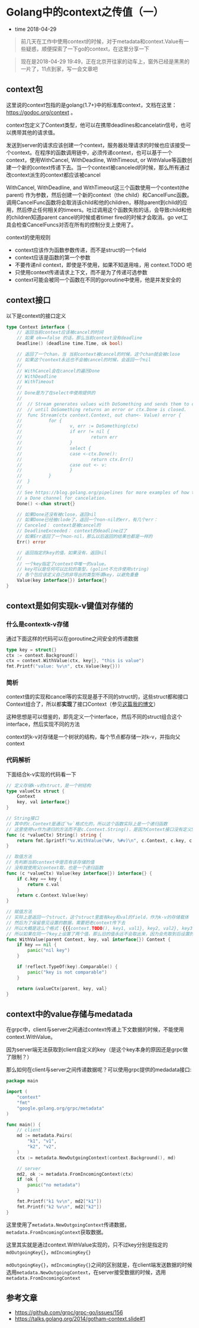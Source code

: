 # Golang中的context之传值（一）

- time 2018-04-29

> 前几天在工作中使用context的时候，对于metadata和context.Value有一些疑惑，顺便探索了一下go的context，在这里分享一下

> 现在是2018-04-29 19:49，正在北京开往家的动车上，窗外已经是黑黑的一片了，11点到家，写一会文章吧

## context包
这里说的context包指的是golang(1.7+)中的标准库context，文档在这里：https://godoc.org/context 。

context包定义了Context类型，他可以在携带deadlines和cancelatin信号，也可以携带其他的请求值。

发送到server的请求应该创建一个context，服务器处理请求的时候也应该接受一个context。在程序的函数调用链中，必须传递context，也可以基于一个context，使用WithCancel, WithDeadline, WithTimeout, or WithValue等函数创建一个新的context传递下去。当一个context被canceled的时候，那么所有通过改context派生的context都应该被cancel

WithCancel, WithDeadline, and WithTimeout这三个函数使用一个context(the parent) 作为参数，然后创建一个新的context（the child）和CancelFunc函数。调用CancelFunc函数将会取消该child和他的children，移除parent到child的应用，然后停止任何相关的timeers。吐过调用这个函数失败的话，会导致child和他的children知道parent cancel的时候或者timer fired的时候才会取消。go vet工具会检查CancelFuncs对否在所有的控制分支上使用了。

context的使用规则
* context应该作为函数参数传递，而不是struct的一个field
* context应该是函数的第一个参数
* 不要传递nil context，即使是不使用，如果不知道用啥，用 context.TODO 吧
* 只使用context传递请求上下文，而不是为了传递可选参数
* context可能会被同一个函数在不同的goroutine中使用，他是并发安全的

## context接口

以下是context的接口定义
```go
type Context interface {
    // 返回当前context应该被cancel的时间
    // 如果 ok==false 的话，那么当前context没有deadline
    Deadline() (deadline time.Time, ok bool)

    // 返回了一个chan，当 当前context被cancel的时候，这个chan就会被close
    // 如果这个context永远也不会被cancel的时候，会返回一个nil
    //
    // WithCancel会在cancel的遍历Done
    // WithDeadline
    // WithTimeout
    //
    // Done是为了在select中使用提供的
    //
    //  // Stream generates values with DoSomething and sends them to out
    //  // until DoSomething returns an error or ctx.Done is closed.
    //  func Stream(ctx context.Context, out chan<- Value) error {
    //          for {
    //                  v, err := DoSomething(ctx)
    //                  if err != nil {
    //                          return err
    //                  }
    //                  select {
    //                  case <-ctx.Done():
    //                          return ctx.Err()
    //                  case out <- v:
    //                  }
    //          }
    //  }
    //
    // See https://blog.golang.org/pipelines for more examples of how to use
    // a Done channel for cancelation.
    Done() <-chan struct{}

    // 如果Done还没有被close，返回nil
    // 如果Done已经被clode了，返回一个non-nil的err，有几个err：
    // Canceled： context是被cancel的
    // DeadlineExceeded： context的deadline过了
    // 如果Err返回了一个non-nil，那么以后返回的结果也都是一样的
    Err() error

    // 返回指定的key的值，如果没有，返回nil
    //
    // 一个key指定了context中唯一的value。
    // key可以是任何可以比较的类型，(golint不允许使用string)
    // 各个包应该定义自己的非导出的类型所谓key，以避免重叠
    Value(key interface{}) interface{}
}
```

## context是如何实现k-v键值对存储的

### 什么是contextk-v存储

通过下面这样的代码可以在goroutine之间安全的传递数据

```go
type key = struct{}
ctx := context.Background()
ctx = context.WithValue(ctx, key{}, "this is value")
fmt.Printf("value: %v\n", ctx.Value(key{}))
```

### 简析

context值的实现和cancel等的实现是基于不同的struct的，这些struct都和接口Context组合了，所以都**实现**了接口Context（参见[这篇我的博文](http://blog.chyroc.cn/articles/2017-8-3-247632972.html)）

这种思想是可以借鉴的，即先定义一个interface，然后不同的struct组合这个interface，然后实现不同的方法

context的k-v对存储是一个树状的结构，每个节点都存储一对k-v，并指向父context

### 代码解析

下面结合k-v实现的代码看一下

```go
// 定义存储k-v的struct，是一个树结构
type valueCtx struct {
    Context
    key, val interface{}
}

// String接口
// 其中的c.Context是通过`%v`格式化的，所以这个函数实际上是一个递归函数
// 这里使用%v作为递归的方法而不是c.Context.String()，是因为Context接口没有定义String方法，而valueCtx没有定义，这一点值得学习
func (c *valueCtx) String() string {
    return fmt.Sprintf("%v.WithValue(%#v, %#v)\n", c.Context, c.key, c.val)
}

// 取值方法
// 先判断当前context中是否有该存储的值
// 没有就使用父context取，也是一个递归函数
func (c *valueCtx) Value(key interface{}) interface{} {
    if c.key == key {
        return c.val
    }
    return c.Context.Value(key)
}

// 赋值方法
// 实际上是返回一个struct，这个struct里面有key和val的field，作为k-v的存储载体
// 然后为了保留意见设置的数据，需要把老context传下去
// 所以大概是这么个格式：{{{context.TODO(), key1, val1}, key2, val2}, key3, val3}
// 所以如果在同一个key上设置了两个值，那么旧的值永远不会取出来，因为会先取到后设置的值；所以也可以直接理解为一个map（实际上复杂度不是O(1)的）
func WithValue(parent Context, key, val interface{}) Context {
    if key == nil {
        panic("nil key")
    }

    if !reflect.TypeOf(key).Comparable() {
        panic("key is not comparable")
    }

    return &valueCtx{parent, key, val}
}
```

## context中的value存储与medatada

在grpc中，client与server之间通过context传递上下文数据的时候，不能使用context.WithValue。

因为server端无法获取到client自定义的key（是这个key本身的原因还是grpc做了限制？）

那么如何在client与server之间传递数据呢？可以使用grpc提供的medadata接口:

```go
package main

import (
    "context"
    "fmt"
    "google.golang.org/grpc/metadata"
)

func main() {
    // client
    md := metadata.Pairs(
        "k1", "v1",
        "k2", "v2",
    )
    ctx := metadata.NewOutgoingContext(context.Background(), md)

    // server
    md2, ok := metadata.FromIncomingContext(ctx)
    if !ok {
        panic("no metadata")
    }

    fmt.Printf("k1 %v\n", md2["k1"])
    fmt.Printf("k2 %v\n", md2["k2"])
}
```

这里使用了`metadata.NewOutgoingContext`传递数据，`metadata.FromIncomingContext`获取数据。

这里其实就是通过context.WithValue实现的，只不过key分别是指定的`mdOutgoingKey{}`，`mdIncomingKey{}`

`mdOutgoingKey{}`，`mdIncomingKey{}`之间的区别就是，在client端发送数据的时候选用`metadata.NewOutgoingContext`，在server接受数据的时候，选用`metadata.FromIncomingContext`

## 参考文章
* https://github.com/grpc/grpc-go/issues/156
* https://talks.golang.org/2014/gotham-context.slide#1
